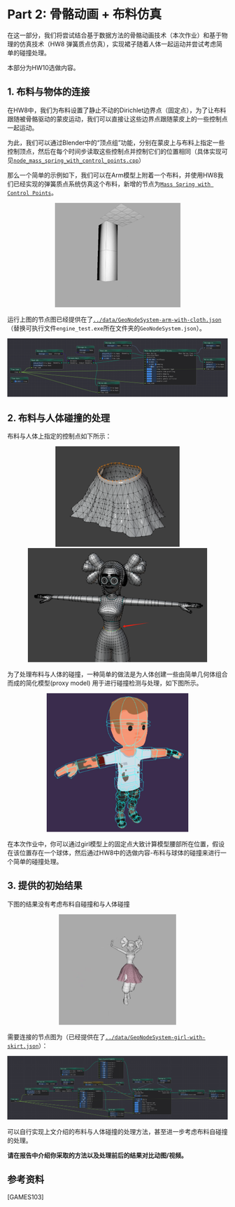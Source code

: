 # Part 2: 骨骼动画 + 布料仿真

在这一部分，我们将尝试结合基于数据方法的骨骼动画技术（本次作业）和基于物理的仿真技术（HW8 弹簧质点仿真），实现裙子随着人体一起运动并尝试考虑简单的碰撞处理。

本部分为HW10选做内容。

## 1. 布料与物体的连接

在HW8中，我们为布料设置了静止不动的Dirichlet边界点（固定点），为了让布料跟随被骨骼驱动的蒙皮运动，我们可以直接让这些边界点跟随蒙皮上的一些控制点一起运动。

为此，我们可以通过Blender中的“顶点组”功能，分别在蒙皮上与布料上指定一些控制顶点，然后在每个时间步读取这些控制点并控制它们的位置相同（具体实现可见[`node_mass_spring_with_control_points.cpp`](../../../Framework3D/source/nodes/nodes/geometry/node_mass_spring_with_control_points.cpp)）

那么一个简单的示例如下，我们可以在Arm模型上附着一个布料，并使用HW8我们已经实现的弹簧质点系统仿真这个布料，新增的节点为[`Mass Spring with Control Points`](../../../Framework3D/source/nodes/nodes/geometry/node_mass_spring_with_control_points.cpp)。

<div  align="center">    
 <img src="../images/arm-with-cloth.gif" style="zoom:70%" />
</div>

运行上图的节点图已经提供在了[`../data/GeoNodeSystem-arm-with-cloth.json`](../data/GeoNodeSystem-arm-with-cloth.json) （替换可执行文件`engine_test.exe`所在文件夹的`GeoNodeSystem.json`）。


<div  align="center">    
 <img src="../images/node-arm-with-cloth.png" style="zoom:70%" />
</div>



## 2. 布料与人体碰撞的处理 

布料与人体上指定的控制点如下所示：

<div  align="center">    
 <img src="../images/skirt-fixed-points.png" style="zoom:40%" />
</div>

<div  align="center">    
 <img src="../images/girl-fixed-points.png" style="zoom:40%" />
</div>


为了处理布料与人体的碰撞，一种简单的做法是为人体创建一些由简单几何体组合而成的简化模型(proxy model) 用于进行碰撞检测与处理，如下图所示。

<div  align="center">    
 <img src="../images/collider.png" style="zoom:40%" />
</div>

在本次作业中，你可以通过girl模型上的固定点大致计算模型腰部所在位置，假设在该位置存在一个球体，然后通过HW8中的选做内容-布料与球体的碰撞来进行一个简单的碰撞处理。

## 3. 提供的初始结果

下图的结果没有考虑布料自碰撞和与人体碰撞

<div  align="center">    
 <img src="../images/girl-with-cloth-intersect.gif" style="zoom:70%" />
</div>

需要连接的节点图为（已经提供在了[`../data/GeoNodeSystem-girl-with-skirt.json`](../data/GeoNodeSystem-girl-with-skirt.json)）：

<div  align="center">    
 <img src="../images/node-girl-with-skirt.png" style="zoom:70%" />
</div>

可以自行实现上文介绍的布料与人体碰撞的处理方法，甚至进一步考虑布料自碰撞的处理。

**请在报告中介绍你采取的方法以及处理前后的结果对比动图/视频。**

## 参考资料
[GAMES103]